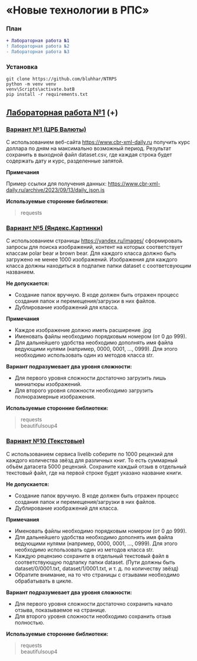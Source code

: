# «Новые технологии в РПС»

### План
```diff
+ Лабораторная работа №1
! Лабораторная работа №2
- Лабораторная работа №3
```

### Установка
```shell
git clone https://github.com/bluhhar/NTRPS
python -m venv venv
venv\Scripts\activate.batB
pip install -r requirements.txt
```
## [Лабораторная работа №1](https://github.com/bluhhar/NTRPS/blob/main/lab1/lab01__Python_M_PIN_RIS_2306_Timofeev%20Aleksander.docx) (+)

### [Вариант №1 (ЦРБ Валюты)](#section-1)
С использованием веб-сайта https://www.cbr-xml-daily.ru получить курс доллара по дням на максимально возможный период. Результат сохранить в выходной файл dataset.csv, где каждая строка будет содержать дату и курс, разделенные запятой.

**Примечания**

Пример ссылки для получения данных: https://www.cbr-xml-daily.ru/archive/2023/09/13/daily_json.js

**Используемые сторонние библиотеки:**

> requests

### [Вариант №5 (Яндекс.Картинки)](#section-2)

С использованием страницы https://yandex.ru/images/ сформировать запросы для поиска изображений, контент на которых соответствует классам polar bear и brown bear. Для каждого класса должно быть загружено не менее 1000 изображений. Изображения для каждого класса должны находиться в подпапке папки dataset с соответсвующим названием.

**Не допускается:**

* Создание папок вручную. В коде должен быть отражен процесс создания папок и перемещения/загрузки в них файлов.
* Дублирование изображений для класса.

**Примечания**
* Каждое изображение должно иметь расширение .jpg
* Именовать файлы необходимо порядковым номером (от 0 до 999).
* Для дальнейшего удобства необходимо дополнять имя файла ведующими нулями (например, 0000, 0001, ..., 0999). Для этого необходимо использовать один из методов класса str.

**Вариант подразумевает два уровня сложности:**

* Для первого уровня сложности достаточно загрузить лишь миниатюры изображений.
* Для второго уровня сложности необходимо загрузить полноразмерные изображения.

**Используемые сторонние библиотеки:**

> requests \
> beautifulsoup4

### [Вариант №10 (Текстовые)](#section-2)

С использованием сервиса livelib соберите по 1000 рецензий для каждого количества звёзд для различных книг. То есть суммарный объём датасета 5000 рецензий. Сохраните каждый отзыв в отдельный текстовый файл, где на первой строке будет указано название книги.

**Не допускается:**

* Создание папок вручную. В коде должен быть отражен процесс создания папок и перемещения/загрузки в них файлов.
* Дублирование изображений для класса.

**Примечания**
* Именовать файлы необходимо порядковым номером (от 0 до 999).
* Для дальнейшего удобства необходимо дополнять имя файла ведующими нулями (например, 0000, 0001, ..., 0999). Для этого необходимо использовать один из методов класса str.
* Каждую рецензию сохраните в отдельный текстовый файл в соответствующую подпапку папки dataset. (Пути должны быть dataset/0/0001.txt, dataset/1/0001.txt, и т. д. по количеству звёзд)
* Обратите внимание, на то что страницы с отзывами необходимо обрабатывать в цикле.

**Вариант подразумевает два уровня сложности:**

* Для первого уровня сложности достаточно сохранить начало отзыва, показываемое на странице.
* Для второго уровня сложности необходимо сохранить отзыв полностью.

**Используемые сторонние библиотеки:**

> requests \
> beautifulsoup4